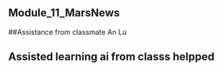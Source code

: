 ## Module_11_MarsNews
##Assistance from classmate An Lu
## Assisted learning ai from classs helpped
